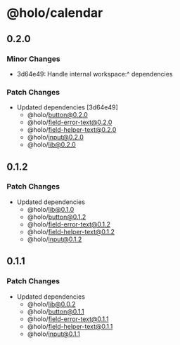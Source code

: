 # @holo/calendar

## 0.2.0

### Minor Changes

- 3d64e49: Handle internal workspace:^ dependencies

### Patch Changes

- Updated dependencies [3d64e49]
  - @holo/button@0.2.0
  - @holo/field-error-text@0.2.0
  - @holo/field-helper-text@0.2.0
  - @holo/input@0.2.0
  - @holo/lib@0.2.0

## 0.1.2

### Patch Changes

- Updated dependencies
  - @holo/lib@0.1.0
  - @holo/button@0.1.2
  - @holo/field-error-text@0.1.2
  - @holo/field-helper-text@0.1.2
  - @holo/input@0.1.2

## 0.1.1

### Patch Changes

- Updated dependencies
  - @holo/lib@0.0.2
  - @holo/button@0.1.1
  - @holo/field-error-text@0.1.1
  - @holo/field-helper-text@0.1.1
  - @holo/input@0.1.1
